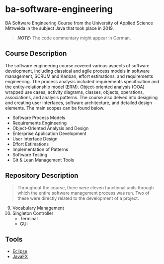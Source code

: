 # ba-software-engineering

BA Software Engineering Course from the University of Applied Science Mittweida in the subject Java that took place in 2019.

> **_NOTE:_** The code commentary might appear in German.

## Course Description

The software engineering course covered various aspects of software development, including classical and agile process models in software management, SCRUM and Kanban, effort estimations, and requirements engineering. The process analysis included requirements specification and the entity-relationship model (ERM). Object-oriented analysis (OOA) wrapped use cases, activity diagrams, classes, objects, operations, associations, and analysis patterns. The course also delved into designing and creating user interfaces, software architecture, and detailed design elements. The main scopes can be found below.

- Software Process Models
- Requirements Engineering
- Object-Oriented Analysis and Design
- Enterprise Application Development
- User Interface Design
- Effort Estimations
- Implementation of Patterns
- Software Testing
- Git & Lean Management Tools

## Repository Description

> Throughout the course, there were eleven functional units through which the entire software management process was run. Two of these were directly related to the development of a project.

9. Vocabulary Management
10. Singleton Controller
    - Terminal
    - GUI

## Tools

- [Eclipse](https://www.eclipse.org)
- [JavaFX](https://openjfx.io/)
